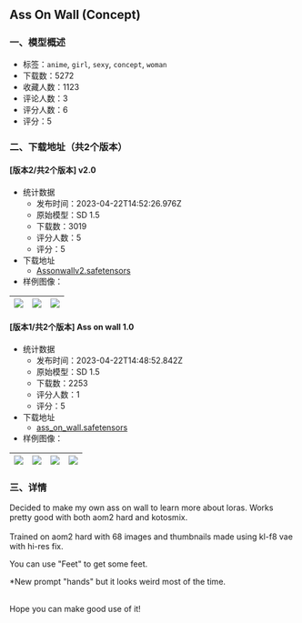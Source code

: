 ## Ass On Wall (Concept)
### 一、模型概述

- 标签：`anime`, `girl`, `sexy`, `concept`, `woman`
- 下载数：5272
- 收藏人数：1123
- 评论人数：3
- 评分人数：6
- 评分：5

### 二、下载地址（共2个版本）

#### [版本2/共2个版本] v2.0

- 统计数据
  - 发布时间：2023-04-22T14:52:26.976Z
  - 原始模型：SD 1.5
  - 下载数：3019
  - 评分人数：5
  - 评分：5
- 下载地址
  - [Assonwallv2.safetensors](https://civitai.com/api/download/models/52462)
- 样例图像：

| <img src="https://image.civitai.com/xG1nkqKTMzGDvpLrqFT7WA/014fa948-45fa-4da4-236d-7621acb43600/width=450/565279.jpeg" /> | <img src="https://image.civitai.com/xG1nkqKTMzGDvpLrqFT7WA/f7279db1-5321-4655-671e-5bae0e22dc00/width=450/565280.jpeg" /> | <img src="https://image.civitai.com/xG1nkqKTMzGDvpLrqFT7WA/a8bea367-3f54-4583-5eb0-c0fca02a5900/width=450/565281.jpeg" /> |
| ---- | ---- | ---- |

#### [版本1/共2个版本] Ass on wall 1.0

- 统计数据
  - 发布时间：2023-04-22T14:48:52.842Z
  - 原始模型：SD 1.5
  - 下载数：2253
  - 评分人数：1
  - 评分：5
- 下载地址
  - [ass_on_wall.safetensors](https://civitai.com/api/download/models/21819)
- 样例图像：

| <img src="https://image.civitai.com/xG1nkqKTMzGDvpLrqFT7WA/cffc0ac8-293b-4b88-1e9d-9f6336b8c200/width=450/232900.jpeg" /> | <img src="https://image.civitai.com/xG1nkqKTMzGDvpLrqFT7WA/5aedf8eb-b80e-40d5-4499-827a68cf2100/width=450/232903.jpeg" /> | <img src="https://image.civitai.com/xG1nkqKTMzGDvpLrqFT7WA/b3898e9f-415c-42bd-c411-7101b05c9c00/width=450/232902.jpeg" /> | <img src="https://image.civitai.com/xG1nkqKTMzGDvpLrqFT7WA/49dad775-b7f6-4b19-2652-a2b40a9b2600/width=450/232901.jpeg" /> |
| ---- | ---- | ---- | ---- |


### 三、详情
<p>Decided to make my own ass on wall to learn more about loras. Works pretty good with both aom2 hard and kotosmix.<br /><br />Trained on aom2 hard with 68 images and thumbnails made using kl-f8 vae with hi-res fix.<br /></p><p>You can use "Feet" to get some feet.</p><p>*New prompt "hands" but it looks weird most of the time.</p><p><br />Hope you can make good use of it!</p>